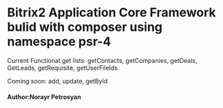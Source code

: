 # Bitrix2 Application Core Framework bulid with composer using namespace psr-4
<p>Current Functionat get lists: getContacts, getCompanies, getDeals, GetLeads, getRequisite, getUserFilelds</p>

<p>Coming soon: add, update, getById</p>

<h4>Author:Norayr Petrosyan</h4>